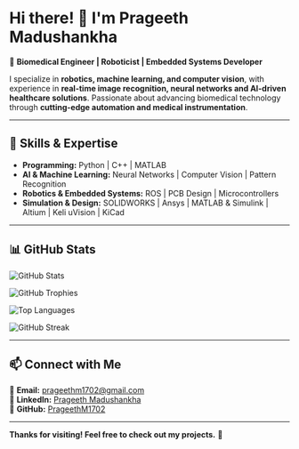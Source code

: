 # Hi there! 👋 I'm Prageeth Madushankha  

🚀 **Biomedical Engineer | Roboticist | Embedded Systems Developer**  

I specialize in **robotics, machine learning, and computer vision**, with experience in **real-time image recognition, neural networks and AI-driven healthcare solutions**. Passionate about advancing biomedical technology through **cutting-edge automation and medical instrumentation**.  

---

## 🔧 **Skills & Expertise**  
- **Programming:** Python | C++ | MATLAB  
- **AI & Machine Learning:** Neural Networks | Computer Vision | Pattern Recognition  
- **Robotics & Embedded Systems:** ROS | PCB Design | Microcontrollers  
- **Simulation & Design:** SOLIDWORKS | Ansys | MATLAB & Simulink | Altium | Keli uVision | KiCad 

---

## 📊 **GitHub Stats**  
![GitHub Stats](https://github-readme-stats.vercel.app/api?username=PrageethM1702&show_icons=true&theme=dark)

![GitHub Trophies](https://github-profile-trophy.vercel.app/?username=PrageethM1702&theme=onedark)

![Top Languages](https://github-readme-stats.vercel.app/api/top-langs/?username=PrageethM1702&layout=compact&theme=dark)  

![GitHub Streak](https://github-readme-streak-stats.herokuapp.com/?user=PrageethM1702&theme=dark)

---

## 📫 **Connect with Me**  
📧 **Email:** prageethm1702@gmail.com  
🔗 **LinkedIn:** [Prageeth Madushankha](https://www.linkedin.com/in/prageeth-m-77322b31b)  
🐙 **GitHub:** [PrageethM1702](https://github.com/PrageethM1702)  

---

**Thanks for visiting! Feel free to check out my projects.** 🚀
